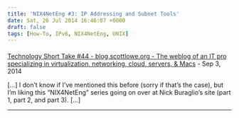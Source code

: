 ```yaml
---
title: 'NIX4NetEng #3: IP Addressing and Subnet Tools'
date: Sat, 26 Jul 2014 16:46:07 +0000
draft: false
tags: [How-To, IPv6, NIX4NetEng, UNIX]
---
```



#### 
[Technology Short Take #44 - blog.scottlowe.org - The weblog of an IT pro specializing in virtualization, networking, cloud, servers, &amp; Macs](http://blog.scottlowe.org/2014/09/03/technology-short-take-44/ "") - <time datetime="2014-09-03 08:15:14">Sep 3, 2014</time>

\[…\] I don’t know if I’ve mentioned this before (sorry if that’s the case), but I’m liking this “NIX4NetEng” series going on over at Nick Buraglio’s site (part 1, part 2, and part 3). \[…\]
<hr />
